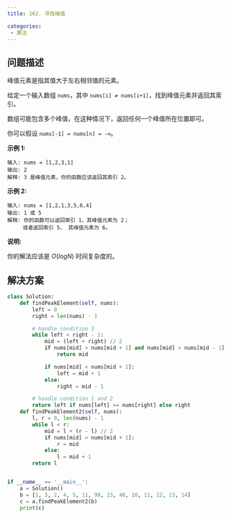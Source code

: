 ```yaml
---
title: 162. 寻找峰值

categories:
 - 算法
---
```





## 问题描述

峰值元素是指其值大于左右相邻值的元素。

给定一个输入数组 `nums`，其中 `nums[i] ≠ nums[i+1]`，找到峰值元素并返回其索引。

数组可能包含多个峰值，在这种情况下，返回任何一个峰值所在位置即可。

你可以假设 `nums[-1] = nums[n] = -∞`。

**示例 1:**

```
输入: nums = [1,2,3,1]
输出: 2
解释: 3 是峰值元素，你的函数应该返回其索引 2。
```

**示例 2:**

```
输入: nums = [1,2,1,3,5,6,4]
输出: 1 或 5 
解释: 你的函数可以返回索引 1，其峰值元素为 2；
     或者返回索引 5， 其峰值元素为 6。
```

**说明:**

你的解法应该是 *O*(*logN*) 时间复杂度的。

## 解决方案

``````python
class Solution:
    def findPeakElement(self, nums):
        left = 0
        right = len(nums) - 1

        # handle condition 3
        while left < right - 1:
            mid = (left + right) // 2
            if nums[mid] > nums[mid + 1] and nums[mid] > nums[mid - 1]:
                return mid

            if nums[mid] < nums[mid + 1]:
                left = mid + 1
            else:
                right = mid - 1

        # handle condition 1 and 2
        return left if nums[left] >= nums[right] else right
    def findPeakElement2(self, nums):
        l, r = 0, len(nums) - 1
        while l < r:
            mid = l + (r - l) // 2
            if nums[mid] > nums[mid + 1]:
                r = mid
            else:
                l = mid + 1
        return l


if __name__ == '__main__':
    a = Solution()
    b = [1, 3, 2, 4, 5, 11, 98, 23, 48, 10, 11, 12, 13, 14]
    c = a.findPeakElement2(b)
    print(c)

``````

